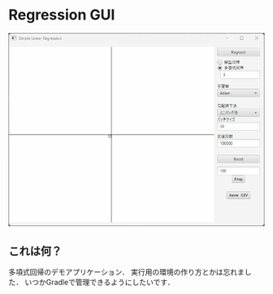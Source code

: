 # Regression GUI

![動作デモ](./img/regression_demo.gif)

## これは何？

多項式回帰のデモアプリケーション．
実行用の環境の作り方とかは忘れました．
いつかGradleで管理できるようにしたいです．
